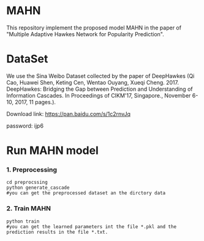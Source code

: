 # MAHN
This repository implement the proposed model MAHN in the paper of "Multiple Adaptive Hawkes Network for Popularity Prediction".

# DataSet
We use the Sina Weibo Dataset collected by the paper of DeepHawkes (Qi Cao, Huawei Shen, Keting Cen, Wentao Ouyang, Xueqi Cheng. 2017. DeepHawkes: Bridging the Gap between Prediction and Understanding of Information Cascades. In Proceedings of CIKM'17, Singapore., November 
6-10, 2017, 11 pages.).

Download link: https://pan.baidu.com/s/1c2rnvJq

password: ijp6

# Run MAHN model

### 1. Preprocessing
    cd preprocssing
    python generate_cascade
    #you can get the preprocessed dataset an the dirctory data
### 2. Train MAHN
    python train
    #you can get the learned parameters int the file *.pkl and the prediction results in the file *.txt.
